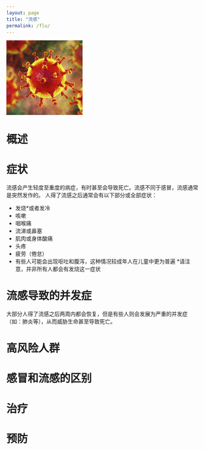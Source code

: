 ```yaml
---
layout: page
title: "流感"
permalink: /flu/
---
```


  <img src="/image/head.jpg" alt="drawing" width="200">


# 概述

# 症状
流感会产生轻度至重度的病症，有时甚至会导致死亡。流感不同于感冒，流感通常是突然发作的。
人得了流感之后通常会有以下部分或全部症状：
 - 发烧*或者发冷
 - 咳嗽
 - 咽喉痛
 - 流涕或鼻塞
 - 肌肉或身体酸痛
 - 头疼
 - 疲劳（倦怠）
 - 有些人可能会出现呕吐和腹泻，这种情况较成年人在儿童中更为普遍
*请注意，并非所有人都会有发烧这一症状

# 流感导致的并发症
大部分人得了流感之后两周内都会恢复，但是有些人则会发展为严重的并发症（如：肺炎等），从而威胁生命甚至导致死亡。

# 高风险人群

# 感冒和流感的区别

# 治疗

# 预防
